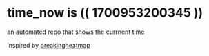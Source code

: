 # time_now is (( 1700953200345 ))

an automated repo that shows the currnent time

inspired by [breakingheatmap](https://github.com/breakingheatmap/breakingheatmap)